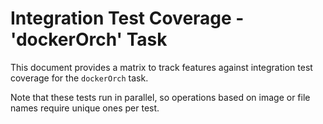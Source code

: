 # Integration Test Coverage - 'dockerOrch' Task

This document provides a matrix to track features against integration test coverage for the `dockerOrch` task.

Note that these tests run in parallel, so operations based on image or file names require unique ones per test.
